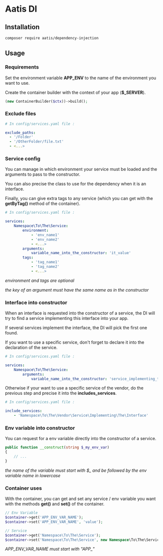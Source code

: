 # Aatis DI

## Installation

```bash
composer require aatis/dependency-injection
```

## Usage

### Requirements

Set the environment variable **APP_ENV** to the name of the environment you want to use.

Create the container builder with the context of your app (**$_SERVER**).

```php
(new ContainerBuilder($ctx))->build();
```

### Exclude files

```yaml
# In config/services.yaml file :

exclude_paths:
  - '/Folder'
  - '/OtherFolder/file.txt'
  - <...>
```

### Service config

You can manage in which environment your service must be loaded and the arguments to pass to the constructor.

You can also precise the class to use for the dependency when it is an interface.

Finally, you can give extra tags to any service (which you can get with the **getByTag()** method of the container).

```yaml
# In config/services.yaml file :

services:
    Namespace\To\The\Service:
        environment:
            - 'env_name1'
            - 'env_name2'
            - <...>
        arguments:
            variable_name_into_the_constructor: 'it_value'
        tags:
            - 'tag_name1'
            - 'tag_name2'
            - <...>
```

*environment and tags are optional*

*the key of an argument must have the same name as in the constructor*

### Interface into constructor

When an interface is requested into the constructor of a service, the DI will try to find a service implementing this interface into your app.

If several services implement the interface, the DI will pick the first one found.

If you want to use a specific service, don't forget to declare it into the declaration of the service.

```yaml
# In config/services.yaml file :

services:
    Namespace\To\The\Service:
        arguments:
            variable_name_into_the_constructor: 'service_implementing_the_interface'
```

Otherwise if your want to use a specific service of the vendor, do the previous step and precise it into the **includes_services**.

```yaml
# In config/services.yaml file :

include_services:
    - 'Namespace\To\The\Vendor\Service\Implementing\The\Interface'
```

### Env variable into constructor

You can request for a env variable directly into the constructor of a service.

```php
public function __construct(string $_my_env_var)
{
    // ...
}
```

*the name of the variable must start with $_ and be followed by the env variable name in lowercase*

### Container uses

With the container, you can get and set any service / env variable you want with the methods **get()** and **set()** of the container.

```php
// Env Variable
$container->get('APP_ENV_VAR_NAME');
$container->set('APP_ENV_VAR_NAME', 'value');

// Service
$container->get('Namespace\To\The\Service');
$container->set('Namespace\To\The\Service', new Namespace\To\The\Service());
```

*APP_ENV_VAR_NAME must start with "APP_"*
